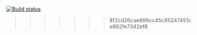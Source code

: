 [![Build status](https://ci.appveyor.com/api/projects/status/junofyf9x3ppnf79/branch/master?svg=true)](https://ci.appveyor.com/project/tuzova/selectors/branch/master)
>>>>>>> 8f2cd26cae896cc45c95247451ce862fe7342ef8
